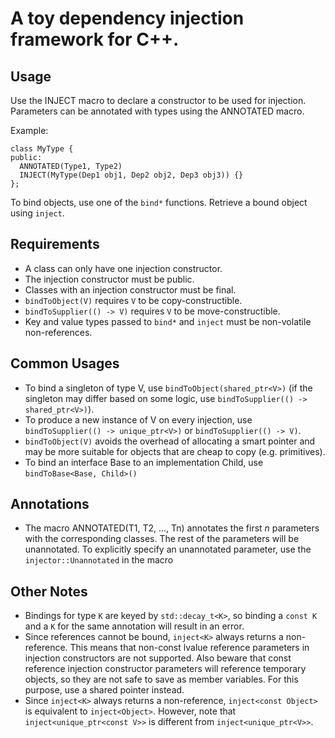 # A toy dependency injection framework for C++.

## Usage

Use the INJECT macro to declare a constructor to be used for injection. Parameters can be annotated with types using the ANNOTATED macro.

Example:

```
class MyType {
public:
  ANNOTATED(Type1, Type2)
  INJECT(MyType(Dep1 obj1, Dep2 obj2, Dep3 obj3)) {}
};
```

To bind objects, use one of the `bind*` functions. Retrieve a bound object  using `inject`.

## Requirements
* A class can only have one injection constructor.
* The injection constructor must be public.
* Classes with an injection constructor must be final.
* `bindToObject(V)` requires `V` to be copy-constructible.
* `bindToSupplier(() -> V)` requires `V` to be move-constructible.
* Key and value types passed to `bind*` and `inject` must be non-volatile non-references.


## Common Usages
* To bind a singleton of type V, use `bindToObject(shared_ptr<V>)` (if the singleton may differ based on some logic, use `bindToSupplier(() -> shared_ptr<V>)`).
* To produce a new instance of V on every injection, use `bindToSupplier(() -> unique_ptr<V>)` or `bindToSupplier(() -> V)`.
* `bindToObject(V)` avoids the overhead of allocating a smart pointer and may be more suitable for objects that are cheap to copy (e.g. primitives).
* To bind an interface Base to an implementation Child, use `bindToBase<Base, Child>()`

## Annotations
* The macro ANNOTATED(T1, T2, ..., Tn) annotates the first *n* parameters with the corresponding classes. The rest of the parameters will be unannotated. To explicitly specify an unannotated parameter, use the `injector::Unannotated` in the macro

## Other Notes
* Bindings for type `K` are keyed by `std::decay_t<K>`, so binding a `const K` and a `K` for the same annotation will result in an error.
* Since references cannot be bound, `inject<K>` always returns a non-reference. This means that non-const lvalue reference parameters in injection constructors are not supported. Also beware that const reference injection constructor parameters will reference temporary objects, so they are not safe to save as member variables. For this purpose, use a shared pointer instead.
* Since `inject<K>` always returns a non-reference, `inject<const Object>` is equivalent to `inject<Object>`. However, note that `inject<unique_ptr<const V>>` is different from `inject<unique_ptr<V>>`.

